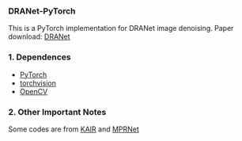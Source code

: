 ### DRANet-PyTorch

This is a PyTorch implementation for DRANet image denoising. Paper download: [DRANet](https://www.sciencedirect.com/science/article/abs/pii/S0031320324000426)

### 1. Dependences
* [PyTorch](http://pytorch.org/)
* [torchvision](https://github.com/pytorch/vision)
* [OpenCV](https://pypi.org/project/opencv-python/)

### 2. Other Important Notes

Some codes are from [KAIR](https://github.com/cszn/KAIR) and [MPRNet](https://github.com/swz30/MPRNet)

